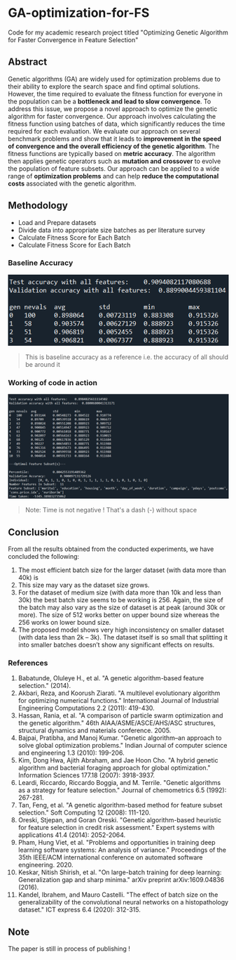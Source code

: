 # GA-optimization-for-FS
Code for my academic research project titled "Optimizing Genetic Algorithm for Faster Convergence in Feature Selection"

## Abstract
Genetic algorithms (GA) are widely used for optimization problems due to their ability to explore the search space and find optimal solutions. 
However, the time required to evaluate the fitness function for everyone in the population can be a **bottleneck and lead to slow convergence**. 
To address this issue, we propose a novel approach to optimize the genetic algorithm for faster convergence. 
Our approach involves calculating the fitness function using batches of data, which significantly reduces the time required for each evaluation. 
We evaluate our approach on several benchmark problems and show that it leads to **improvement in the speed of convergence and the overall efficiency of the genetic
algorithm**. The fitness functions are typically based on **metric accuracy**. The algorithm then applies genetic operators such as **mutation and crossover** to evolve
the population of feature subsets. Our approach can be applied to a wide range of
**optimization problems** and can help **reduce the computational costs** associated with the genetic algorithm.

## Methodology
* Load and Prepare datasets
* Divide data into appropriate size batches  as per literature survey
* Calculate Fitness Score for Each Batch
* Calculate Fitness Score for Each Batch

### Baseline Accuracy
![Baseline Accuracy](base_accuracy.png)
> This is baseline accuracy as a reference i.e. the accuracy of all should be around it

### Working of code in action
![Working of GA](working.png)
> Note: Time is not negative ! That's a dash (-) without space

## Conclusion
From all the results obtained from the conducted experiments, we have concluded the
following:
1. The most efficient batch size for the larger dataset (with data more than 40k) is
1024. This size may vary as the dataset size grows.
2. For the dataset of medium size (with data more than 10k and less than 30k) the
best batch size seems to be working is 256. Again, the size of the batch may also
vary as the size of dataset is at peak (around 30k or more). The size of 512 works
better on upper bound size whereas the 256 works on lower bound size.
3. The proposed model shows very high inconsistency on smaller dataset (with data
less than 2k – 3k). The dataset itself is so small that splitting it into smaller
batches doesn’t show any significant effects on results.

### References
1. Babatunde, Oluleye H., et al. "A genetic algorithm-based feature selection."
(2014).
2. Akbari, Reza, and Koorush Ziarati. "A multilevel evolutionary algorithm for
optimizing numerical functions." International Journal of Industrial Engineering Computations 2.2 (2011): 419-430.
3. Hassan, Rania, et al. "A comparison of particle swarm optimization and the
genetic algorithm." 46th AIAA/ASME/ASCE/AHS/ASC structures, structural
dynamics and materials conference. 2005.
4. Bajpai, Pratibha, and Manoj Kumar. "Genetic algorithm–an approach to solve
global optimization problems." Indian Journal of computer science and engineering 1.3 (2010): 199-206.
5. Kim, Dong Hwa, Ajith Abraham, and Jae Hoon Cho. "A hybrid genetic algorithm and bacterial foraging approach for global optimization." Information
Sciences 177.18 (2007): 3918-3937.
6. Leardi, Riccardo, Riccardo Boggia, and M. Terrile. "Genetic algorithms as a
strategy for feature selection." Journal of chemometrics 6.5 (1992): 267-281.
7. Tan, Feng, et al. "A genetic algorithm-based method for feature subset selection." Soft Computing 12 (2008): 111-120.
8. Oreski, Stjepan, and Goran Oreski. "Genetic algorithm-based heuristic for feature selection in credit risk assessment." Expert systems with applications 41.4
(2014): 2052-2064.
9. Pham, Hung Viet, et al. "Problems and opportunities in training deep learning
software systems: An analysis of variance." Proceedings of the 35th IEEE/ACM international conference on automated software engineering. 2020.
10. Keskar, Nitish Shirish, et al. "On large-batch training for deep learning: Generalization gap and sharp minima." arXiv preprint arXiv:1609.04836 (2016).
11. Kandel, Ibrahem, and Mauro Castelli. "The effect of batch size on the generalizability of the convolutional neural networks on a histopathology dataset."
ICT express 6.4 (2020): 312-315.

## Note
The paper is still in process of publishing !
